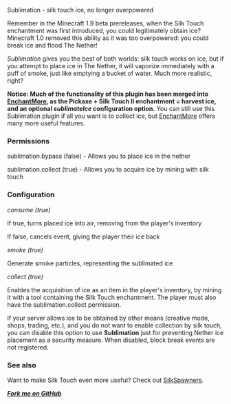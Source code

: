 Sublimation - silk touch ice, no longer overpowered

Remember in the Minecraft 1.9 beta prereleases, when the Silk Touch enchantment
was first introduced, you could legitimately obtain ice? Minecraft 1.0 removed this ability
as it was too overpowered: you could break ice and flood The Nether!

*Sublimation* gives you the best of both worlds: silk touch works on ice,
but if you attempt to place ice in The Nether, it will vaporize immediately
with a puff of smoke, just like emptying a bucket of water.
Much more realistic, right?

**Notice: Much of the functionality of this plugin has been merged into
[EnchantMore](http://dev.bukkit.org/server-mods/enchantmore/), as
the Pickaxe + Silk Touch II enchantment = harvest ice, and an 
optional *sublimateIce* configuration option.** You can still use
this Sublimation plugin if all you want is to collect ice, but
[EnchantMore](http://dev.bukkit.org/server-mods/enchantmore/)
offers many more useful features.

### Permissions 
sublimation.bypass (false) - Allows you to place ice in the nether

sublimation.collect (true) - Allows you to acquire ice by mining with silk touch

### Configuration 
*consume (true)*

If true, turns placed ice into air, removing from the player's inventory

If false, cancels event, giving the player their ice back

*smoke (true)*

Generate smoke particles, representing the sublimated ice

*collect (true)*

Enables the acquisition of ice as an item in the player's inventory, 
by mining it with a tool containing the Silk Touch enchantment. The player must
also have the sublimation.collect permission.

If your server allows ice to be obtained by other means (creative mode,
shops, trading, etc.), and you do not want to enable collection by silk touch,
you can disable this option to use **Sublimation** just for preventing 
Nether ice placement as a security measure. When disabled, block break
events are not registered.

### See also
Want to make Silk Touch even more useful? Check out [SilkSpawners](http://dev.bukkit.org/server-mods/silkspawners/).

***[Fork me on GitHub](https://github.com/mushroomhostage/Sublimation)***
